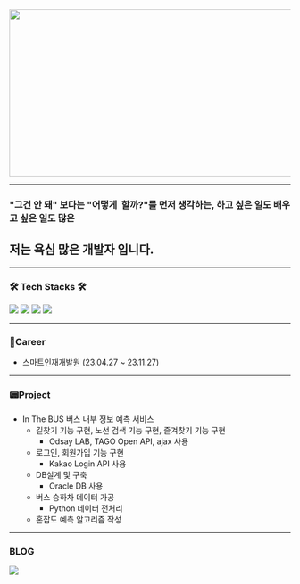 <img src="https://camo.githubusercontent.com/cbcc2dd50663b9a3ddb3a167ac8feb7a123148b211785b2b08d815f518944349/68747470733a2f2f76656c6f672e76656c63646e2e636f6d2f696d616765732f73736c676f31352f706f73742f38623031306430382d323939612d343632382d386561352d3337356566356137363764632f696d6167652e706e67" width="1000px" height="300px">
<hr>

### "그건 안 돼" 보다는 "어떻게  할까?"를 먼저 생각하는, 하고 싶은 일도 배우고 싶은 일도 많은

## 저는 욕심 많은 개발자 입니다.
<hr>

### 🛠 Tech Stacks 🛠
<img src="https://img.shields.io/badge/Python-3776AB?style=for-the-badge&logo=Python&logoColor=white"/> 
<img src="https://img.shields.io/badge/Java-007396?style=for-the-badge&logo=java&logoColor=white"/> 
<img src="https://img.shields.io/badge/javascript-F7DF1E?style=for-the-badge&logo=javascript&logoColor=black">
<img src="https://img.shields.io/badge/React-61DAFB?style=for-the-badge&logo=React&logoColor=black">
<hr>

### 👞Career
* 스마트인재개발원 (23.04.27 ~ 23.11.27)
<hr>

### 📟Project
* In The BUS 버스 내부 정보 예측 서비스
    - 길찾기 기능 구현, 노선 검색 기능 구현, 즐겨찾기 기능 구현
        - Odsay LAB, TAGO Open API, ajax 사용
    - 로그인, 회원가입 기능 구현
        - Kakao Login API 사용
    - DB설계 및 구축
        - Oracle DB 사용
    - 버스 승하차 데이터 가공
        - Python 데이터 전처리
    - 혼잡도 예측 알고리즘 작성
<hr>

### BLOG
<a href="https://velog.io/@sslgo15"><img src="https://img.shields.io/badge/Velog-20C997?logo=velog&logoColor=white&link=https%3A%2F%2Fvelog.io%2F%40sslgo15"></a>

